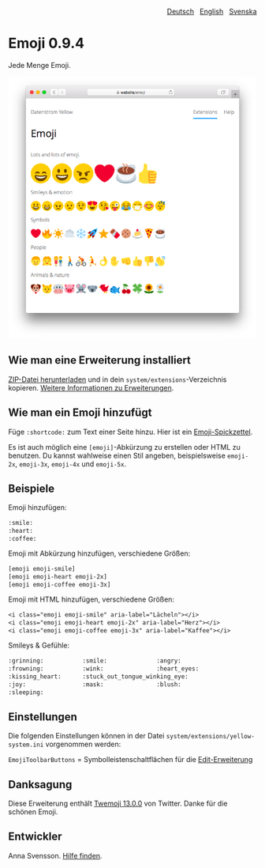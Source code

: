 <p align="right"><a href="README-de.md">Deutsch</a> &nbsp; <a href="README.md">English</a> &nbsp; <a href="README-sv.md">Svenska</a></p>

# Emoji 0.9.4

Jede Menge Emoji.

![Bildschirmfoto](SCREENSHOT.png)

## Wie man eine Erweiterung installiert

[ZIP-Datei herunterladen](https://github.com/annaesvensson/yellow-emoji/archive/refs/heads/main.zip) und in dein `system/extensions`-Verzeichnis kopieren. [Weitere Informationen zu Erweiterungen](https://github.com/annaesvensson/yellow-update/tree/main/README-de.md).

## Wie man ein Emoji hinzufügt

Füge `:shortcode:` zum Text einer Seite hinzu. Hier ist ein [Emoji-Spickzettel](https://github.com/ikatyang/emoji-cheat-sheet). 

Es ist auch möglich eine `[emoji]`-Abkürzung zu erstellen oder HTML zu benutzen. Du kannst wahlweise einen Stil angeben, beispielsweise `emoji-2x`, `emoji-3x`, `emoji-4x` und `emoji-5x`.

## Beispiele

Emoji hinzufügen:

    :smile: 
    :heart: 
    :coffee:

Emoji mit Abkürzung hinzufügen, verschiedene Größen:

    [emoji emoji-smile]
    [emoji emoji-heart emoji-2x]
    [emoji emoji-coffee emoji-3x]

Emoji mit HTML hinzufügen, verschiedene Größen:

    <i class="emoji emoji-smile" aria-label="Lächeln"></i>
    <i class="emoji emoji-heart emoji-2x" aria-label="Herz"></i>
    <i class="emoji emoji-coffee emoji-3x" aria-label="Kaffee"></i>

Smileys & Gefühle:

    :grinning:           :smile:              :angry:
    :frowning:           :wink:               :heart_eyes:
    :kissing_heart:      :stuck_out_tongue_winking_eye:
    :joy:                :mask:               :blush:
    :sleeping:

## Einstellungen

Die folgenden Einstellungen können in der Datei `system/extensions/yellow-system.ini` vorgenommen werden:

`EmojiToolbarButtons` = Symbolleistenschaltflächen für die [Edit-Erweiterung](https://github.com/annaesvensson/yellow-edit/tree/main/README-de.md)  

## Danksagung

Diese Erweiterung enthält [Twemoji 13.0.0](https://github.com/twitter/twemoji) von Twitter. Danke für die schönen Emoji.

## Entwickler

Anna Svensson. [Hilfe finden](https://datenstrom.se/de/yellow/help/).
